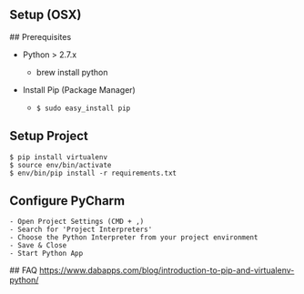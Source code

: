 Setup (OSX)
----------

## Prerequisites

- Python > 2.7.x
  - brew install python

- Install Pip (Package Manager)
  - `$ sudo easy_install pip`

## Setup Project

    $ pip install virtualenv
    $ source env/bin/activate
    $ env/bin/pip install -r requirements.txt

## Configure PyCharm

    - Open Project Settings (CMD + ,)
    - Search for 'Project Interpreters'
    - Choose the Python Interpreter from your project environment
    - Save & Close
    - Start Python App

## FAQ
https://www.dabapps.com/blog/introduction-to-pip-and-virtualenv-python/